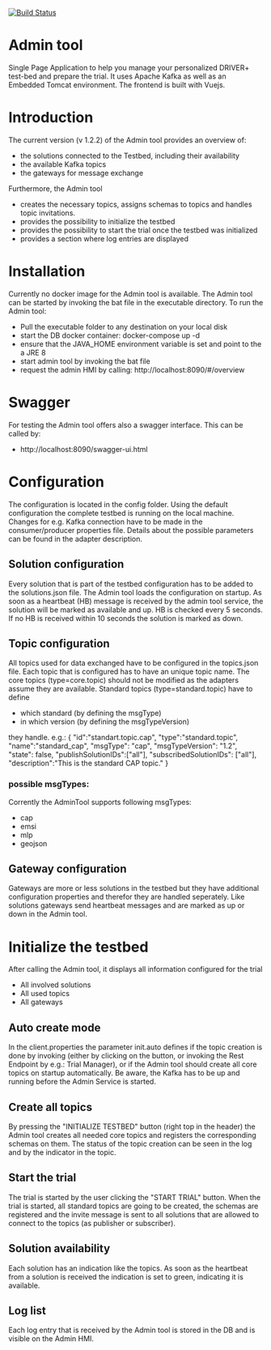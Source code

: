 [![Build Status](https://travis-ci.org/DRIVER-EU/test-bed-admin.svg?branch=master)](https://travis-ci.org/DRIVER-EU/test-bed-admin)

# Admin tool
Single Page Application to help you manage your personalized DRIVER+ test-bed and prepare the trial. It uses Apache Kafka as well as an Embedded Tomcat environment. The frontend is built with Vuejs.

# Introduction
The current version (v 1.2.2) of the Admin tool provides an overview of:
* the solutions connected to the Testbed, including their availability
* the available Kafka topics
* the gateways for message exchange

Furthermore, the Admin tool 
* creates the necessary topics, assigns schemas to topics and handles topic invitations.
* provides the possibility to initialize the testbed
* provides the possibility to start the trial once the testbed was initialized
* provides a section where log entries are displayed

# Installation
Currently no docker image for the Admin tool is available. The Admin tool can be started by invoking the bat file in the executable directory.
To run the Admin tool:
* Pull the executable folder to any destination on your local disk
* start the DB docker container: docker-compose up -d
* ensure that the JAVA_HOME environment variable is set and point to the a JRE 8
* start admin tool by invoking the bat file
* request the admin HMI by calling: http://localhost:8090/#/overview

# Swagger
For testing the Admin tool offers also a swagger interface.
This can be called by:
* http://localhost:8090/swagger-ui.html

# Configuration
The configuration is located in the config folder. Using the default configuration the complete testbed is running on the local machine. Changes for e.g. Kafka connection have to be made in the consumer/producer properties file. Details about the possible
parameters can be found in the adapter description.

## Solution configuration
Every solution that is part of the testbed configuration has to be added to the solutions.json file. The Admin tool loads the
configuration on startup. As soon as a heartbeat (HB) message is received by the admin tool service, the solution will be marked as
available and up. HB is checked every 5 seconds. If no HB is received within 10 seconds the solution is marked as down.

## Topic configuration
All topics used for data exchanged have to be configured in the topics.json file. Each topic that is configured has to have an
unique topic name. The core topics (type=core.topic) should not be modified as the adapters assume they are available. Standard topics
(type=standard.topic) have to define
* which standard (by defining the msgType) 
* in which version (by defining the msgTypeVersion)

they handle. e.g.: 
{
	"id":"standart.topic.cap",
	"type":"standard.topic",
 	"name":"standard_cap",
 	"msgType": "cap",
 	"msgTypeVersion": "1.2",
 	"state": false,
 	"publishSolutionIDs":["all"],
 	"subscribedSolutionIDs": ["all"],
 	"description":"This is the standard CAP topic."
}

### possible msgTypes:
Corrently the AdminTool supports following msgTypes:
* cap
* emsi
* mlp
* geojson

## Gateway configuration
Gateways are more or less solutions in the testbed but they have additional configuration properties and therefor they are handled seperately. Like solutions gateways send heartbeat messages and are marked as up or down in the Admin tool.

# Initialize the testbed
After calling the Admin tool, it displays all information configured for the trial
* All involved solutions
* All used topics
* All gateways

## Auto create mode
In the client.properties the parameter init.auto defines if the topic creation is done by invoking (either by clicking on the button, or invoking the Rest Endpoint by e.g.: Trial Manager), or if the Admin tool should create all core topics on startup automatically. Be aware, the Kafka has to be up and running before the Admin Service is started. 


## Create all topics
By pressing the "INITIALIZE TESTBED" button (right top in the header) the Admin tool creates all needed core topics and registers the corresponding schemas on them. The status of the topic creation can be seen in the log and by the indicator in the topic.

## Start the trial
The trial is started by the user clicking the "START TRIAL" button. When the trial is started, all standard topics are going to be created, the schemas are registered and the invite message is sent to all solutions that are allowed to connect to the topics (as publisher or subscriber).

## Solution availability
Each solution has an indication like the topics. As soon as the heartbeat from a solution is received the indication is set to green, indicating it is available.

## Log list
Each log entry that is received by the Admin tool is stored in the DB and is visible on the Admin HMI.



